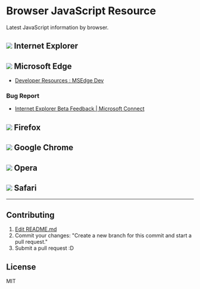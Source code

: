 # Browser JavaScript Resource

Latest JavaScript information by browser.


## ![](https://cdn.rawgit.com/alrra/browser-logos/11.0.0//internet-explorer/internet-explorer_32x32.png) Internet Explorer

## ![](https://cdn.rawgit.com/alrra/browser-logos/11.0.0//edge/edge_32x32.png) Microsoft Edge

- [Developer Resources : MSEdge Dev](http://dev.modern.ie/ "Developer Resources : MSEdge Dev")

### Bug Report

- [Internet Explorer Beta Feedback | Microsoft Connect](https://connect.microsoft.com/IE "Internet Explorer Beta Feedback | Microsoft Connect")

## ![](https://cdn.rawgit.com/alrra/browser-logos/11.0.0//firefox/firefox_32x32.png) Firefox

## ![](https://cdn.rawgit.com/alrra/browser-logos/11.0.0//chrome/chrome_32x32.png) Google Chrome

## ![](https://cdn.rawgit.com/alrra/browser-logos/11.0.0//opera/opera_32x32.png) Opera

## ![](https://cdn.rawgit.com/alrra/browser-logos/11.0.0//safari/safari_32x32.png) Safari


-----

## Contributing

1. [Edit README.md](https://github.com/azu/browser-javascript-resource/edit/master/README.md)
2. Commit your changes: "Create a new branch for this commit and start a pull request."
3. Submit a pull request :D

## License

MIT
